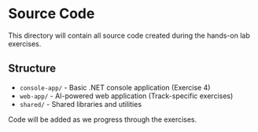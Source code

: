 # Source Code

This directory will contain all source code created during the hands-on lab exercises.

## Structure

- `console-app/` - Basic .NET console application (Exercise 4)
- `web-app/` - AI-powered web application (Track-specific exercises)
- `shared/` - Shared libraries and utilities

Code will be added as we progress through the exercises.